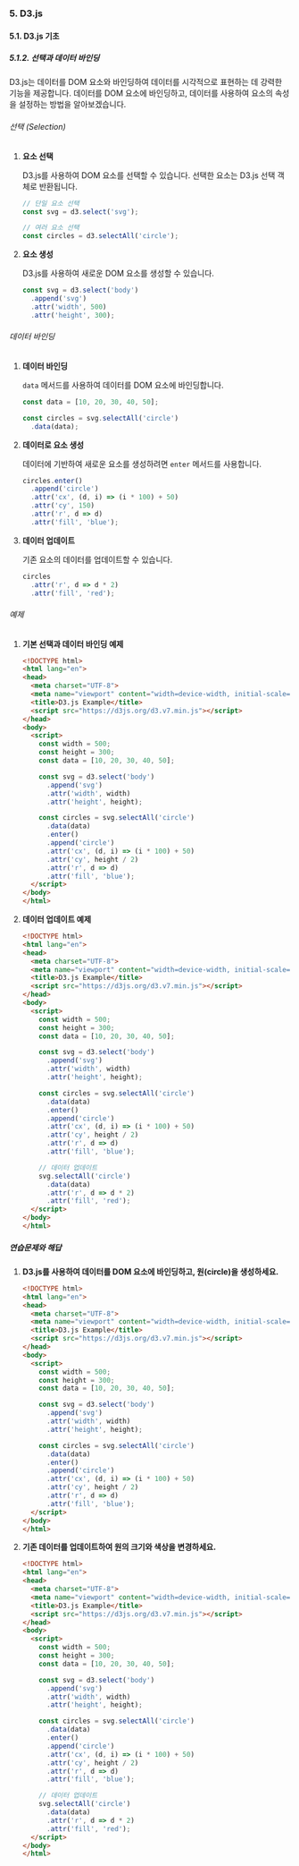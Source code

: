 ### 5. D3.js

#### 5.1. D3.js 기초

##### 5.1.2. 선택과 데이터 바인딩

D3.js는 데이터를 DOM 요소와 바인딩하여 데이터를 시각적으로 표현하는 데 강력한 기능을 제공합니다. 데이터를 DOM 요소에 바인딩하고, 데이터를 사용하여 요소의 속성을 설정하는 방법을 알아보겠습니다.

###### 선택 (Selection)

1. **요소 선택**

   D3.js를 사용하여 DOM 요소를 선택할 수 있습니다. 선택한 요소는 D3.js 선택 객체로 반환됩니다.

   ```javascript
   // 단일 요소 선택
   const svg = d3.select('svg');

   // 여러 요소 선택
   const circles = d3.selectAll('circle');
   ```

2. **요소 생성**

   D3.js를 사용하여 새로운 DOM 요소를 생성할 수 있습니다.

   ```javascript
   const svg = d3.select('body')
     .append('svg')
     .attr('width', 500)
     .attr('height', 300);
   ```

###### 데이터 바인딩

1. **데이터 바인딩**

   `data` 메서드를 사용하여 데이터를 DOM 요소에 바인딩합니다.

   ```javascript
   const data = [10, 20, 30, 40, 50];

   const circles = svg.selectAll('circle')
     .data(data);
   ```

2. **데이터로 요소 생성**

   데이터에 기반하여 새로운 요소를 생성하려면 `enter` 메서드를 사용합니다.

   ```javascript
   circles.enter()
     .append('circle')
     .attr('cx', (d, i) => (i * 100) + 50)
     .attr('cy', 150)
     .attr('r', d => d)
     .attr('fill', 'blue');
   ```

3. **데이터 업데이트**

   기존 요소의 데이터를 업데이트할 수 있습니다.

   ```javascript
   circles
     .attr('r', d => d * 2)
     .attr('fill', 'red');
   ```

###### 예제

1. **기본 선택과 데이터 바인딩 예제**

   ```html
   <!DOCTYPE html>
   <html lang="en">
   <head>
     <meta charset="UTF-8">
     <meta name="viewport" content="width=device-width, initial-scale=1.0">
     <title>D3.js Example</title>
     <script src="https://d3js.org/d3.v7.min.js"></script>
   </head>
   <body>
     <script>
       const width = 500;
       const height = 300;
       const data = [10, 20, 30, 40, 50];

       const svg = d3.select('body')
         .append('svg')
         .attr('width', width)
         .attr('height', height);

       const circles = svg.selectAll('circle')
         .data(data)
         .enter()
         .append('circle')
         .attr('cx', (d, i) => (i * 100) + 50)
         .attr('cy', height / 2)
         .attr('r', d => d)
         .attr('fill', 'blue');
     </script>
   </body>
   </html>
   ```

2. **데이터 업데이트 예제**

   ```html
   <!DOCTYPE html>
   <html lang="en">
   <head>
     <meta charset="UTF-8">
     <meta name="viewport" content="width=device-width, initial-scale=1.0">
     <title>D3.js Example</title>
     <script src="https://d3js.org/d3.v7.min.js"></script>
   </head>
   <body>
     <script>
       const width = 500;
       const height = 300;
       const data = [10, 20, 30, 40, 50];

       const svg = d3.select('body')
         .append('svg')
         .attr('width', width)
         .attr('height', height);

       const circles = svg.selectAll('circle')
         .data(data)
         .enter()
         .append('circle')
         .attr('cx', (d, i) => (i * 100) + 50)
         .attr('cy', height / 2)
         .attr('r', d => d)
         .attr('fill', 'blue');

       // 데이터 업데이트
       svg.selectAll('circle')
         .data(data)
         .attr('r', d => d * 2)
         .attr('fill', 'red');
     </script>
   </body>
   </html>
   ```

##### 연습문제와 해답

1. **D3.js를 사용하여 데이터를 DOM 요소에 바인딩하고, 원(circle)을 생성하세요.**

   ```html
   <!DOCTYPE html>
   <html lang="en">
   <head>
     <meta charset="UTF-8">
     <meta name="viewport" content="width=device-width, initial-scale=1.0">
     <title>D3.js Example</title>
     <script src="https://d3js.org/d3.v7.min.js"></script>
   </head>
   <body>
     <script>
       const width = 500;
       const height = 300;
       const data = [10, 20, 30, 40, 50];

       const svg = d3.select('body')
         .append('svg')
         .attr('width', width)
         .attr('height', height);

       const circles = svg.selectAll('circle')
         .data(data)
         .enter()
         .append('circle')
         .attr('cx', (d, i) => (i * 100) + 50)
         .attr('cy', height / 2)
         .attr('r', d => d)
         .attr('fill', 'blue');
     </script>
   </body>
   </html>
   ```

2. **기존 데이터를 업데이트하여 원의 크기와 색상을 변경하세요.**

   ```html
   <!DOCTYPE html>
   <html lang="en">
   <head>
     <meta charset="UTF-8">
     <meta name="viewport" content="width=device-width, initial-scale=1.0">
     <title>D3.js Example</title>
     <script src="https://d3js.org/d3.v7.min.js"></script>
   </head>
   <body>
     <script>
       const width = 500;
       const height = 300;
       const data = [10, 20, 30, 40, 50];

       const svg = d3.select('body')
         .append('svg')
         .attr('width', width)
         .attr('height', height);

       const circles = svg.selectAll('circle')
         .data(data)
         .enter()
         .append('circle')
         .attr('cx', (d, i) => (i * 100) + 50)
         .attr('cy', height / 2)
         .attr('r', d => d)
         .attr('fill', 'blue');

       // 데이터 업데이트
       svg.selectAll('circle')
         .data(data)
         .attr('r', d => d * 2)
         .attr('fill', 'red');
     </script>
   </body>
   </html>
   ```
